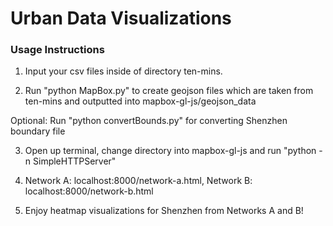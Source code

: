 # Urban Data Visualizations

### Usage Instructions

1. Input your csv files inside of directory ten-mins. 

2. Run "python MapBox.py" to create geojson files which are taken from ten-mins and outputted into mapbox-gl-js/geojson_data

Optional: Run "python convertBounds.py" for converting Shenzhen boundary file

3. Open up terminal, change directory into mapbox-gl-js and run "python -n SimpleHTTPServer"

4. Network A: localhost:8000/network-a.html, Network B: localhost:8000/network-b.html

5. Enjoy heatmap visualizations for Shenzhen from Networks A and B!
